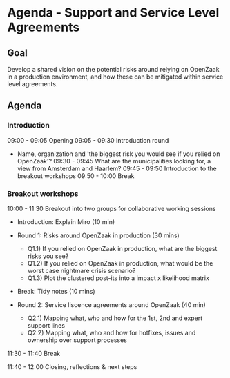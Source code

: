 # Agenda - Support and Service Level Agreements

## Goal

Develop a shared vision on the potential risks around relying on OpenZaak in a production environment, and how these can be mitigated within service level agreements.

## Agenda

### Introduction

09:00 - 09:05 Opening
09:05 - 09:30 Introduction round
  * Name, organization and 'the biggest risk you would see if you relied on OpenZaak'?
09:30 - 09:45 What are the municipalities looking for, a view from Amsterdam and Haarlem?
09:45 - 09:50 Introduction to the breakout workshops
09:50 - 10:00 Break

### Breakout workshops

10:00 - 11:30 Breakout into two groups for collaborative working sessions

* Introduction: Explain Miro (10 min)
* Round 1: Risks around OpenZaak in production (30 mins)
  * Q1.1) If you relied on OpenZaak in production, what are the biggest risks you see? 
  * Q1.2) If you relied on OpenZaak in production, what would be the worst case nightmare crisis scenario?
  * Q1.3) Plot the clustered post-its into a impact x likelihood matrix

* Break: Tidy notes (10 mins)

* Round 2: Service liscence agreements around OpenZaak (40 min)
  * Q2.1) Mapping what, who and how for the 1st, 2nd and expert support lines
  * Q2.2) Mapping what, who and how for hotfixes, issues and ownership over support processes

11:30 - 11:40 Break

11:40 - 12:00 Closing, reflections & next steps

